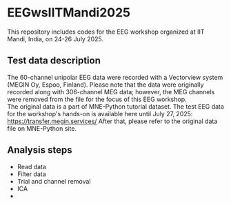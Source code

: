 # EEGwsIITMandi2025
This repository includes codes for the EEG workshop organized at IIT Mandi, India, on 24-26 July 2025.

Test data description
-----
The 60-channel unipolar EEG data were recorded with a Vectorview system (MEGIN Oy, Espoo, Finland).
Please note that the data were originally recorded along with 306-channel MEG data; however, the MEG channels were removed from the file for the focus of this EEG workshop.  
The original data is a part of MNE-Python tutorial dataset. 
The test EEG data for the workshop's hands-on is available here until July 27, 2025: https://transfer.megin.services/ 
After that, please refer to the original data file on MNE-Python site.

Analysis steps
-----
* Read data
* Filter data
* Trial and channel removal 
* ICA
* 